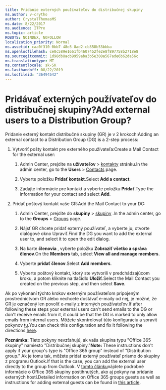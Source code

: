 ```yaml
---
title: Pridanie externých používateľov do distribučnej skupiny
ms.author: v-crytho
author: CrystalThomasMS
ms.date: 8/22/2017
ms.audience: ITPro
ms.topic: article
ROBOTS: NOINDEX, NOFOLLOW
localization_priority: Normal
ms.assetid: caa0f310-0bb7-48e3-8ad2-cb358b53bbba
ms.openlocfilehash: ce0c589e1661fb4607452fe2e8f897758b2718e8
ms.sourcegitcommit: 1d98db8acb9959aba3b5e308a567ade6b62da56c
ms.translationtype: MT
ms.contentlocale: sk-SK
ms.lasthandoff: 08/22/2019
ms.locfileid: "36494542"
---
```

# <a name="add-external-users-to-a-distribution-group"></a><span data-ttu-id="37fc3-102">Pridávať externých používateľov do distribučnej skupiny?</span><span class="sxs-lookup"><span data-stu-id="37fc3-102">Add external users to a Distribution Group?</span></span>

<span data-ttu-id="37fc3-103">Pridanie externý kontakt distribučné skupiny (GR) je v 2 krokoch:</span><span class="sxs-lookup"><span data-stu-id="37fc3-103">Adding an external contact to a Distribution Group (DG) is a 2-step process:</span></span>
  
1. <span data-ttu-id="37fc3-104">Vytvoriť pošty kontakt pre externého používateľa:</span><span class="sxs-lookup"><span data-stu-id="37fc3-104">Create a Mail Contact for the external user:</span></span>
    
    1. <span data-ttu-id="37fc3-105">Admin Center, prejdite na **užívateľov** > [kontakty](https://admin.microsoft.com/adminportal/home#/Contact) stránku.</span><span class="sxs-lookup"><span data-stu-id="37fc3-105">In the admin center, go to the **Users** > [Contacts](https://admin.microsoft.com/adminportal/home#/Contact) page.</span></span> 
    
    2. <span data-ttu-id="37fc3-106">Vyberte položku **Pridať kontakt**.</span><span class="sxs-lookup"><span data-stu-id="37fc3-106">Select **Add a contact**.</span></span>
    
    3. <span data-ttu-id="37fc3-107">Zadajte informácie pre kontakt a vyberte položku **Pridať**.</span><span class="sxs-lookup"><span data-stu-id="37fc3-107">Type the information for your contact and select **Add**.</span></span>
    
2. <span data-ttu-id="37fc3-108">Pridať poštový kontakt vaše GR:</span><span class="sxs-lookup"><span data-stu-id="37fc3-108">Add the Mail Contact to your DG:</span></span>
    
    1. <span data-ttu-id="37fc3-109">Admin Center, prejdite do **skupiny** > [skupiny](https://admin.microsoft.com/adminportal/home#/groups) .</span><span class="sxs-lookup"><span data-stu-id="37fc3-109">In the admin center, go to the **Groups** > [Groups](https://admin.microsoft.com/adminportal/home#/groups) page.</span></span> 
    
    2. <span data-ttu-id="37fc3-110">Nájsť GR chcete pridať externý používateľ, a vyberte ju, otvorte dialógové okno Upraviť.</span><span class="sxs-lookup"><span data-stu-id="37fc3-110">Find the DG you want to add the external user to, and select it to open the edit dialog.</span></span>
    
    3. <span data-ttu-id="37fc3-111">Na karte **členovia** , vyberte položku **Zobraziť všetko a správa členov**.</span><span class="sxs-lookup"><span data-stu-id="37fc3-111">On the **Members** tab, select **View all and manage members**.</span></span> 
    
    4. <span data-ttu-id="37fc3-112">Vyberte **pridať členov**.</span><span class="sxs-lookup"><span data-stu-id="37fc3-112">Select **Add members**.</span></span>
    
    5. <span data-ttu-id="37fc3-113">Vyberte poštový kontakt, ktorý ste vytvorili v predchádzajúcom kroku, a potom kliknite na tlačidlo **Uložiť**.</span><span class="sxs-lookup"><span data-stu-id="37fc3-113">Select the Mail Contact you created on the previous step, and then select **Save**.</span></span>
    
<span data-ttu-id="37fc3-114">Ak po vykonaní týchto krokov externým používateľom pripojeným prostredníctvom GR alebo nechcete dostávať e-maily od nej, je možné, že GR je označený len povoliť e-maily z interných používateľov.</span><span class="sxs-lookup"><span data-stu-id="37fc3-114">If after following these steps your external users can't send emails to the DG or don't receive emails from it, it could be that the DG is marked to only allow emails from internal users.</span></span> <span data-ttu-id="37fc3-115">Môžete skontrolovať túto konfiguráciu a spravit pokynov [tu](https://support.office.com/article/Fix-email-delivery-issues-for-error-code-5-7-133-in-Office-365-991abc19-7756-438f-abcb-39f69b80f284.aspx).</span><span class="sxs-lookup"><span data-stu-id="37fc3-115">You can check this configuration and fix it following the directions [here](https://support.office.com/article/Fix-email-delivery-issues-for-error-code-5-7-133-in-Office-365-991abc19-7756-438f-abcb-39f69b80f284.aspx).</span></span>
  
 <span data-ttu-id="37fc3-116">**Poznámka:** Tieto pokyny nevzťahujú, ak vaša skupina typu "Office 365 skupiny" namiesto "Distribučnej skupiny."</span><span class="sxs-lookup"><span data-stu-id="37fc3-116">**Note:** These instructions don't apply if your group's type is "Office 365 group" instead of "Distribution group."</span></span> <span data-ttu-id="37fc3-117">Ak je tomu tak, môžete pridať externý používateľ priamo do skupiny z programu Outlook.</span><span class="sxs-lookup"><span data-stu-id="37fc3-117">If that is the case, you can add the external user directly to the group from Outlook.</span></span> <span data-ttu-id="37fc3-118">V [tomto článku](https://support.office.com/article/Guest-access-in-Office-365-Groups-bfc7a840-868f-4fd6-a390-f347bf51aff6.aspx)nájdete podrobné informácie o Office 365 skupiny postihnutých, ako aj pokyny na pridanie externých hostí.</span><span class="sxs-lookup"><span data-stu-id="37fc3-118">Detailed information on Office 365 groups guests as well as instructions for adding external guests can be found in [this article](https://support.office.com/article/Guest-access-in-Office-365-Groups-bfc7a840-868f-4fd6-a390-f347bf51aff6.aspx).</span></span>
  